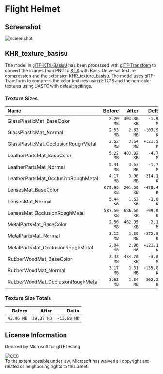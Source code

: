 # Flight Helmet

## Screenshot

![screenshot](screenshot/screenshot.jpg)

## KHR_texture_basisu

The model in [glTF-KTX-BasisU](./glTF-KTX-BasisU) has been processed with [glTF-Transform](https://gltf-transform.donmccurdy.com/) to convert the images from PNG to [KTX](https://www.khronos.org/ktx/) with Basis Universal texture compression and the extension KHR_texture_basisu. The model uses glTF-Transform to compress the color textures using ETC1S and the non-color textures using UASTC with default settings.

### Texture Sizes

| Name                                |     Before  |      After  |       Delta  | Type  |
|:------------------------------------|------------:|------------:|-------------:|:------|
| GlassPlasticMat_BaseColor           |   `2.20 MB` | `303.30 KB` |   `-1.90 MB` | ETC1S |
| GlassPlasticMat_Normal              |   `2.53 MB` |   `2.63 MB` | `+103.96 KB` | UASTC |
| GlassPlasticMat_OcclusionRoughMetal |   `3.52 MB` |   `3.64 MB` | `+121.54 KB` | UASTC |
| LeatherPartsMat_BaseColor           |   `5.22 MB` | `483.02 KB` |   `-4.75 MB` | ETC1S |
| LeatherPartsMat_Normal              |   `5.41 MB` |   `3.63 MB` |   `-1.78 MB` | UASTC |
| LeatherPartsMat_OcclusionRoughMetal |   `4.17 MB` |   `3.96 MB` | `-214.13 KB` | UASTC |
| LensesMat_BaseColor                 | `679.98 KB` | `201.58 KB` | `-478.41 KB` | ETC1S |
| LensesMat_Normal                    |   `5.44 KB` |   `1.63 KB` |   `-3.81 KB` | UASTC |
| LensesMat_OcclusionRoughMetal       | `587.50 KB` | `686.60 KB` |  `+99.09 KB` | UASTC |
| MetalPartsMat_BaseColor             |   `2.56 MB` | `462.95 KB` |   `-2.10 MB` | ETC1S |
| MetalPartsMat_Normal                |   `3.12 MB` |   `3.39 MB` | `+272.53 KB` | UASTC |
| MetalPartsMat_OcclusionRoughMetal   |   `2.84 MB` |   `2.96 MB` | `+121.10 KB` | UASTC |
| RubberWoodMat_BaseColor             |   `3.43 MB` | `434.70 KB` |   `-3.00 MB` | ETC1S |
| RubberWoodMat_Normal                |   `3.17 MB` |   `3.31 MB` | `+135.08 KB` | UASTC |
| RubberWoodMat_OcclusionRoughMetal   |   `3.63 MB` |   `3.34 MB` | `-302.25 KB` | UASTC |

### Texture Size Totals

|   Before   |    After   |      Delta  |
|-----------:|-----------:|------------:|
| `43.06 MB` | `29.37 MB` | `-13.69 MB` |

## License Information

Donated by Microsoft for glTF testing

[![CC0](http://i.creativecommons.org/p/zero/1.0/88x31)](http://creativecommons.org/publicdomain/zero/1.0/)  
To the extent possible under law, Microsoft has waived all copyright and related or neighboring rights to this asset.
